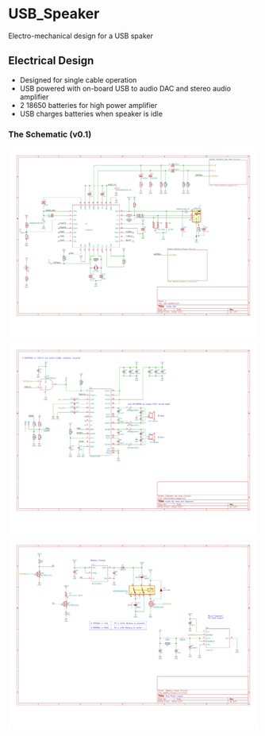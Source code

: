 # USB_Speaker
Electro-mechanical design for a  USB spaker

## Electrical Design
* Designed for single cable operation
* USB powered with on-board USB to audio DAC and stereo audio amplifier
* 2 18650 batteries for high power amplifier
* USB charges batteries when speaker is idle

### The Schematic (v0.1)
![Page1](https://github.com/Connor-Devitt/USB_Speaker/blob/master/HW/Generic%20Readables/USB_Speaker-1.png)
![Page1](https://github.com/Connor-Devitt/USB_Speaker/blob/master/HW/Generic%20Readables/USB_Speaker-2.png)
![Page1](https://github.com/Connor-Devitt/USB_Speaker/blob/master/HW/Generic%20Readables/USB_Speaker-3.png)
